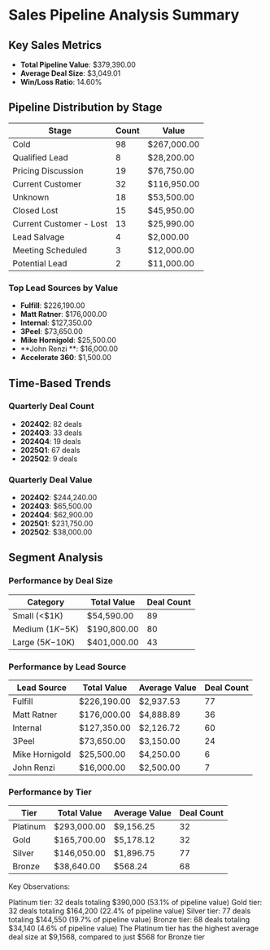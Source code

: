 # Sales Pipeline Analysis Summary

## Key Sales Metrics

- **Total Pipeline Value**: $379,390.00
- **Average Deal Size**: $3,049.01
- **Win/Loss Ratio**: 14.60%

## Pipeline Distribution by Stage

| Stage | Count | Value |
|-------|-------|-------|
| Cold | 98 | $267,000.00 |
| Qualified Lead | 8 | $28,200.00 |
| Pricing Discussion | 19 | $76,750.00 |
| Current Customer | 32 | $116,950.00 |
| Unknown | 18 | $53,500.00 |
| Closed Lost | 15 | $45,950.00 |
| Current Customer - Lost | 13 | $25,990.00 |
| Lead Salvage | 4 | $2,000.00 |
| Meeting Scheduled | 3 | $12,000.00 |
| Potential Lead | 2 | $11,000.00 |

### Top Lead Sources by Value

- **Fulfill**: $226,190.00
- **Matt Ratner**: $176,000.00
- **Internal**: $127,350.00
- **3Peel**: $73,650.00
- **Mike Hornigold**: $25,500.00
- **John Renzi **: $16,000.00
- **Accelerate 360**: $1,500.00

## Time-Based Trends

### Quarterly Deal Count

- **2024Q2**: 82 deals
- **2024Q3**: 33 deals
- **2024Q4**: 19 deals
- **2025Q1**: 67 deals
- **2025Q2**: 9 deals

### Quarterly Deal Value

- **2024Q2**: $244,240.00
- **2024Q3**: $65,500.00
- **2024Q4**: $62,900.00
- **2025Q1**: $231,750.00
- **2025Q2**: $38,000.00

## Segment Analysis

### Performance by Deal Size

| Category | Total Value | Deal Count | 
|----------|-------------|------------|
| Small (<$1K) | $54,590.00 | 89 |
| Medium ($1K-$5K) | $190,800.00 | 80 |
| Large ($5K-$10K) | $401,000.00 | 43 | 

### Performance by Lead Source

| Lead Source | Total Value | Average Value | Deal Count |
|-------------|-------------|---------------|------------|
| Fulfill | $226,190.00 | $2,937.53 | 77 |
| Matt Ratner | $176,000.00 | $4,888.89 | 36 |
| Internal | $127,350.00 | $2,126.72 | 60 |
| 3Peel | $73,650.00 | $3,150.00 | 24 |
| Mike Hornigold | $25,500.00 | $4,250.00 | 6 |
| John Renzi  | $16,000.00 | $2,500.00 | 7 |

### Performance by Tier

| Tier | Total Value | Average Value | Deal Count |
|------|-------------|---------------|------------|
| Platinum | $293,000.00 | $9,156.25 | 32 |
| Gold | $165,700.00 | $5,178.12 | 32 |
| Silver | $146,050.00 | $1,896.75 | 77 |
| Bronze | $38,640.00 | $568.24 | 68 |

Key Observations:

Platinum tier: 32 deals totaling $390,000 (53.1% of pipeline value)
Gold tier: 32 deals totaling $164,200 (22.4% of pipeline value)
Silver tier: 77 deals totaling $144,550 (19.7% of pipeline value)
Bronze tier: 68 deals totaling $34,140 (4.6% of pipeline value)
The Platinum tier has the highest average deal size at $9,1568, compared to just $568 for Bronze tier
